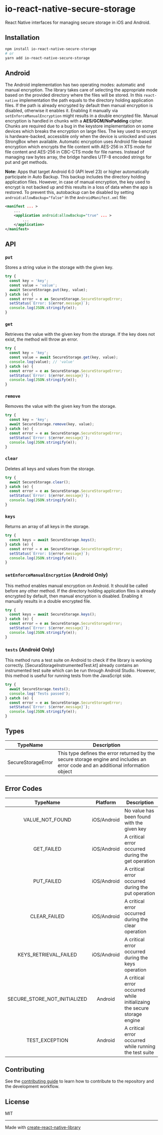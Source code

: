 # io-react-native-secure-storage

React Native interfaces for managing secure storage in iOS and Android.

## Installation

```sh
npm install io-react-native-secure-storage
# or
yarn add io-react-native-secure-storage
```

## Android

The Android implementation has two operating modes: automatic and manual encryption. The library takes care of selecting the appropriate mode based on the provided directory where the files will be stored. In this `react-native` implementation the path equals to the directory holding application files. If the path is already encrypted by default then manual encryption is disabled, otherwise it enables it. Enabling it manually via `setEnforceManualEncryption` might results in a double encrypted file.
Manual encryption is handled in chunks with a **AES/GCM/NoPadding** cipher. Chunks are required due to a bug in the keystore implementation on some devices which breaks the encryption on large files. The key used to encrypt is hardware-backed, accessible only when the device is unlocked and uses StrongBox when available.
Automatic encryption uses Android file-based encryption which encrypts the file content with AES-256 in XTS mode for file content and AES-256 in CBC-CTS mode for file names.
Instead of managing raw bytes array, the bridge handles UTF-8 encoded strings for put and get methods.

**Note:** Apps that target Android 6.0 (API level 23) or higher automatically participate in Auto Backup. This backup includes the directory holding application files. However, in case of manual encryption, the key used to encrypt is not backed up and this results in a loss of data when the app is restored. To prevent this, autobackup can be disabled by setting `android:allowBackup="false"` in the `AndroidManifest.xml` file:

```xml
<manifest ... >
    ...
    <application android:allowBackup="true" ... >
        ...
    </application>
</manifest>
```

## API

### `put`

Stores a string value in the storage with the given key.

```ts
try {
  const key = 'key';
  const value = 'value';
  await SecureStorage.put(key, value);
} catch (e) {
  const error = e as SecureStorage.SecureStorageError;
  setStatus(`Error: ${error.message}`);
  console.log(JSON.stringify(e));
}
```

### `get`

Retrieves the value with the given key from the storage. If the key does not exist, the method will throw an error.

```ts
try {
  const key = 'key';
  const value = await SecureStorage.get(key, value);
  console.log(value); // 'value'
} catch (e) {
  const error = e as SecureStorage.SecureStorageError;
  setStatus(`Error: ${error.message}`);
  console.log(JSON.stringify(e));
}
```

### `remove`

Removes the value with the given key from the storage.

```ts
try {
  const key = 'key';
  await SecureStorage.remove(key, value);
} catch (e) {
  const error = e as SecureStorage.SecureStorageError;
  setStatus(`Error: ${error.message}`);
  console.log(JSON.stringify(e));
}
```

### `clear`

Deletes all keys and values from the storage.

```ts
try {
  await SecureStorage.clear();
} catch (e) {
  const error = e as SecureStorage.SecureStorageError;
  setStatus(`Error: ${error.message}`);
  console.log(JSON.stringify(e));
}
```

### `keys`

Returns an array of all keys in the storage.

```ts
try {
  const keys = await SecureStorage.keys();
} catch (e) {
  const error = e as SecureStorage.SecureStorageError;
  setStatus(`Error: ${error.message}`);
  console.log(JSON.stringify(e));
}
```

### `setEnforceManualEncryption` (Android Only)

This method enables manual encryption on Android. It should be called before any other method. If the directory holding application files is already encrypted by default, then manual encryption is disabled. Enabling it manually results in a double encrypted file.

```ts
try {
  const keys = await SecureStorage.keys();
} catch (e) {
  const error = e as SecureStorage.SecureStorageError;
  setStatus(`Error: ${error.message}`);
  console.log(JSON.stringify(e));
}
```

### `tests` (Android Only)

This method runs a test suite on Android to check if the library is working correctly. [SecuraStorageInstrumentedTest.kt] already contains an instrumented test suite which can be run through Android Studio. However, this method is useful for running tests from the JavaScript side.

```ts
try {
  await SecureStorage.tests();
  console.log('Tests passed');
} catch (e) {
  const error = e as SecureStorage.SecureStorageError;
  setStatus(`Error: ${error.message}`);
  console.log(JSON.stringify(e));
}
```

## Types

|      TypeName      | Description                                                                                                                       |
| :----------------: | --------------------------------------------------------------------------------------------------------------------------------- |
| SecureStorageError | This type defines the error returned by the secure storage engine and includes an error code and an additional information object |

## Error Codes

|           TypeName           |  Platform   | Description                                                             |
| :--------------------------: | :---------: | ----------------------------------------------------------------------- |
|       VALUE_NOT_FOUND        | iOS/Android | No value has been found with the given key                              |
|          GET_FAILED          | iOS/Android | A critical error occurred during the get operation                      |
|          PUT_FAILED          | iOS/Android | A critical error occurred during the put operation                      |
|         CLEAR_FAILED         | iOS/Android | A critical error occurred during the clear operation                    |
|    KEYS_RETRIEVAL_FAILED     | iOS/Android | A critical error occurred during the keys operation                     |
| SECURE_STORE_NOT_INITIALIZED |   Android   | A critical error occurred while initializaing the secure storage engine |
|        TEST_EXCEPTION        |   Android   | A critical error occurred while running the test suite                  |

## Contributing

See the [contributing guide](CONTRIBUTING.md) to learn how to contribute to the repository and the development workflow.

## License

MIT

---

Made with [create-react-native-library](https://github.com/callstack/react-native-builder-bob)
